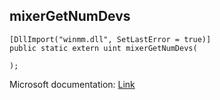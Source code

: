 ## mixerGetNumDevs

```
[DllImport("winmm.dll", SetLastError = true)]
public static extern uint mixerGetNumDevs(
   
);
```

Microsoft documentation: [Link](https://learn.microsoft.com/en-us/windows/win32/api/mmeapi/nf-mmeapi-mixergetnumdevs)
